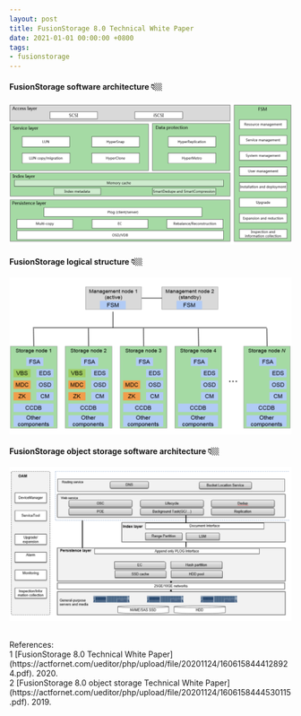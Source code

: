 ```yaml
---
layout: post
title: FusionStorage 8.0 Technical White Paper
date: 2021-01-01 00:00:00 +0800
tags:
- fusionstorage
---
```


<h4>FusionStorage software architecture 👇🏼</h4>

![FusionStorage software arch](/assets/2023/fusionstorage_software_arch.png)

<h4>FusionStorage logical structure 👇🏼</h4>

![FusionStorage logical structure](/assets/2023/fusionstorage_logical_structure.png)

<h4>FusionStorage object storage software architecture 👇🏼</h4>

![FusionStorage object storage software arch](/assets/2023/fusionStorage_object_storage_software_architecture.png)

<br>
<span class="post-meta">
References:
</span>
<br>
<span class="post-meta">
1 [FusionStorage 8.0 Technical White Paper](https://actfornet.com/ueditor/php/upload/file/20201124/1606158444128924.pdf). 2020.<br>
2 [FusionStorage 8.0 object storage Technical White Paper](https://actfornet.com/ueditor/php/upload/file/20201124/1606158444530115.pdf). 2019.<br>
</span>

[url_name]: url
